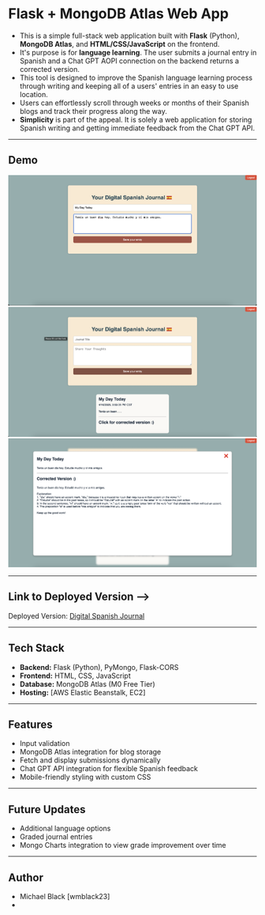 # Flask + MongoDB Atlas Web App

- This is a simple full-stack web application built with **Flask** (Python), **MongoDB Atlas**, and **HTML/CSS/JavaScript** on the frontend.
- It's purpose is for **language learning**. The user submits a journal entry in Spanish and a Chat GPT AOPI connection on the backend returns a corrected version.
- This tool is designed to improve the Spanish language learning process through writing and keeping all of a users' entries in an easy to use location.
- Users can effortlessly scroll through weeks or months of their Spanish blogs and track their progress along the way.
- **Simplicity** is part of the appeal. It is solely a web application for storing Spanish writing and getting immediate feedback from the Chat GPT API.
---

## Demo

![App Screenshot-1](static/images/post-blog.png)
![App Screenshot-2](static/images/view-blog.png)
![App Screenshot-3](static/images/expanded-blog.png)

---

## Link to Deployed Version -->
Deployed Version: [Digital Spanish Journal](http://digital-spanish-journal-env.eba-rezgy8bx.us-east-1.elasticbeanstalk.com/)

---

## Tech Stack

- **Backend:** Flask (Python), PyMongo, Flask-CORS
- **Frontend:** HTML, CSS, JavaScript
- **Database:** MongoDB Atlas (M0 Free Tier)
- **Hosting:** [AWS Elastic Beanstalk, EC2]

---

## Features

- Input validation
- MongoDB Atlas integration for blog storage
- Fetch and display submissions dynamically
- Chat GPT API integration for flexible Spanish feedback
- Mobile-friendly styling with custom CSS

---

## Future Updates
- Additional language options
- Graded journal entries
- Mongo Charts integration to view grade improvement over time

---

## Author
- Michael Black [wmblack23]
- 


